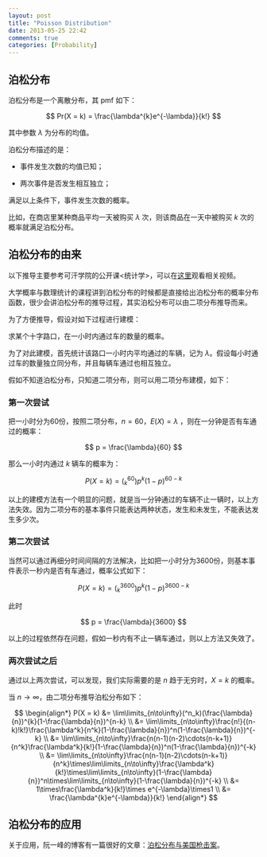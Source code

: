 ```yaml
---
layout: post
title: "Poisson Distribution"
date: 2013-05-25 22:42
comments: true
categories: [Probability]
---
```


## 泊松分布

泊松分布是一个离散分布，其 pmf 如下：

$$
Pr(X = k) = \frac{\lambda^{k}e^{-\lambda}}{k!}
$$

其中参数 $\lambda$ 为分布的均值。

泊松分布描述的是：

* 事件发生次数的均值已知；

* 两次事件是否发生相互独立；

满足以上条件下，事件发生次数的概率。

比如，在商店里某种商品平均一天被购买 $\lambda$ 次，则该商品在一天中被购买 $k$ 次的概率就满足泊松分布。


## 泊松分布的由来

以下推导主要参考可汗学院的公开课\<统计学\>，可以在[这里](http://v.163.com/movie/2011/6/G/H/M82IC6GQU_M83JASUGH.html)观看相关视频。

大学概率与数理统计的课程讲到泊松分布的时候都是直接给出泊松分布的概率分布函数，很少会讲泊松分布的推导过程，其实泊松分布可以由二项分布推导而来。

为了方便推导，假设对如下过程进行建模：

求某个十字路口，在一小时内通过车的数量的概率。

为了对此建模，首先统计该路口一小时内平均通过的车辆，记为 $\lambda$。假设每小时通过车的数量独立同分布，并且每辆车通过也相互独立。

假如不知道泊松分布，只知道二项分布，则可以用二项分布建模，如下：

### 第一次尝试

把一小时分为60份，按照二项分布，$n = 60$，$E(X) = \lambda$ ，则在一分钟是否有车通过的概率：

$$
p = \frac{\lambda}{60}
$$

那么一小时内通过 $k$ 辆车的概率为：

$$
P(X = k) = (^{60} _k)p^k(1-p)^{60-k}
$$

以上的建模方法有一个明显的问题，就是当一分钟通过的车辆不止一辆时，以上方法失效。因为二项分布的基本事件只能表达两种状态，发生和未发生，不能表达发生多少次。

### 第二次尝试

当然可以通过再细分时间间隔的方法解决，比如把一小时分为3600份，则基本事件表示一秒内是否有车通过，概率公式如下：

$$
P(X = k) = (^{3600} _k)p^k(1-p)^{3600-k}
$$

此时

$$
p = \frac{\lambda}{3600}
$$

以上的过程依然存在问题，假如一秒内有不止一辆车通过，则以上方法又失效了。

### 两次尝试之后

通过以上两次尝试，可以发现，我们实际需要的是 $n$ 趋于无穷时，$X = k$ 的概率。

当 $n\to\infty$，由二项分布推导泊松分布如下：

$$
\begin{align*}
P(X = k) &= \lim\limits_{n\to\infty}(^n_k)(\frac{\lambda}{n})^{k}(1-\frac{\lambda}{n})^{n-k} \\
&= \lim\limits_{n\to\infty}\frac{n!}{(n-k)!k!}\frac{\lambda^k}{n^k}(1-\frac{\lambda}{n})^n(1-\frac{\lambda}{n})^{-k} \\
&= \lim\limits_{n\to\infty}\frac{n(n-1)(n-2)\cdots(n-k+1)}{n^k}\frac{\lambda^k}{k!}(1-\frac{\lambda}{n})^n(1-\frac{\lambda}{n})^{-k} \\
&= \lim\limits_{n\to\infty}\frac{n(n-1)(n-2)\cdots(n-k+1)}{n^k}\times\lim\limits_{n\to\infty}\frac{\lambda^k}{k!}\times\lim\limits_{n\to\infty}(1-\frac{\lambda}{n})^n\times\lim\limits_{n\to\infty}(1-\frac{\lambda}{n})^{-k} \\
&= 1\times\frac{\lambda^k}{k!}\times e^{-\lambda}\times1 \\
&= \frac{\lambda^{k}e^{-\lambda}}{k!}
\end{align*}
$$


## 泊松分布的应用

关于应用，阮一峰的博客有一篇很好的文章：[泊松分布与美国枪击案](http://www.ruanyifeng.com/blog/2013/01/poisson_distribution.html)。
